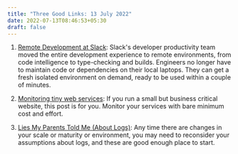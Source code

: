 ```yaml
---
title: "Three Good Links: 13 July 2022"
date: 2022-07-13T08:46:53+05:30
draft: false
---
```


1. [Remote Development at Slack][1]: Slack's developer productivity team moved the entire development experience to remote environments, from code intelligence to type-checking and builds. Engineers no longer have to maintain code or dependencies on their local laptops. They can get a fresh isolated environment on demand, ready to be used within a couple of minutes.

2. [Monitoring tiny web services][2]: If you run a small but business critical website, this post is for you. Monitor your services with bare minimum cost and effort.

3. [Lies My Parents Told Me (About Logs)][3]: Any time there are changes in your scale or maturity or environment, you may need to reconsider your assumptions about logs, and these are good enough place to start.

[1]: https://slack.engineering/remote-development-at-slack/
[2]: https://jvns.ca/blog/2022/07/09/monitoring-small-web-services/
[3]: https://www.honeycomb.io/blog/lies-my-parents-told-me-about-logs/

